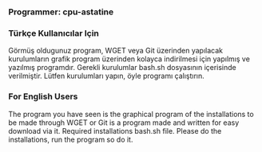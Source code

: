 ### Programmer: cpu-astatine #
### Türkçe Kullanıcılar Için #
Görmüş oldugunuz program, WGET veya Git üzerinden yapılacak kurulumların grafik program 
üzerinden kolayca indirilmesi için yapılmış ve yazılmış programdır. Gerekli kurulumlar 
bash.sh dosyasının içerisinde verilmiştir. Lütfen kurulumları yapın, öyle programı çalıştırın.

### For English Users #
The program you have seen is the graphical program of the installations to be 
made through WGET or Git is a program made and written for easy download via it. 
Required installations bash.sh file. Please do the installations, run the program so do it.
